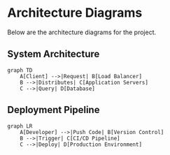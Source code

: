 # Architecture Diagrams

Below are the architecture diagrams for the project.

## System Architecture
```mermaid
graph TD
    A[Client] -->|Request| B[Load Balancer]
    B -->|Distributes| C[Application Servers]
    C -->|Query| D[Database]
```

## Deployment Pipeline
```mermaid
graph LR
    A[Developer] -->|Push Code| B[Version Control]
    B -->|Trigger| C[CI/CD Pipeline]
    C -->|Deploy| D[Production Environment]
```
